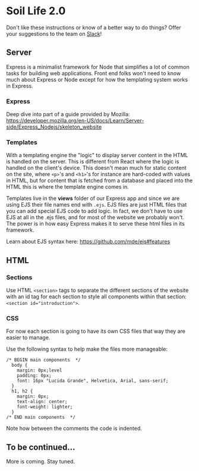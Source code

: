 Soil Life 2.0
=============

Don't like these instructions or know of a better way to do things? Offer your suggestions to the team on [Slack](https://fertileunderground.slack.com)!



Server
------

Express is a minimalist framework for Node that simplifies a lot of common tasks for building web applications. Front end folks won't need to know much about Express or Node except for how the templating system works in Express.


### Express

Deep dive into part of a guide provided by Mozilla: https://developer.mozilla.org/en-US/docs/Learn/Server-side/Express_Nodejs/skeleton_website


### Templates

With a templating engine the "logic" to display server content in the HTML is handled on the server. This is different from React where the logic is handled on the client's device. This doesn't mean much for static content on the site, where `<p>`'s and `<h1>`'s for instance are hard-coded with values in HTML, but for content that is fetched from a database and placed into the HTML this is where the template engine comes in.

Templates live in the **views** folder of our Express app and since we are using EJS their file names end with `.ejs`. EJS files are just HTML files that you can add special EJS code to add logic. In fact, we don't have to use EJS at all in the .ejs files, and for most of the website we probably won't. The power is in how easy Express makes it to serve these html files in its framework.

Learn about EJS syntax here: https://github.com/mde/ejs#features



HTML
----

### Sections

Use HTML `<section>` tags to separate the different sections of the website with an id tag for each section to style all components within that section: `<section id="introduction">`.


### CSS

For now each section is going to have its own CSS files that way they are easier to manage.

Use the following syntax to help make the files more manageable:
```
/* BEGIN main components  */
  body {
    margin: 0px;level
    padding: 0px;
    font: 16px "Lucida Grande", Helvetica, Arial, sans-serif;
  }
  h1, h2 {
    margin: 0px;
    text-align: center;
    font-weight: lighter;
  }
/* END main components  */
```
Note how between the comments the code is indented.


To be continued...
------------------

More is coming. Stay tuned.